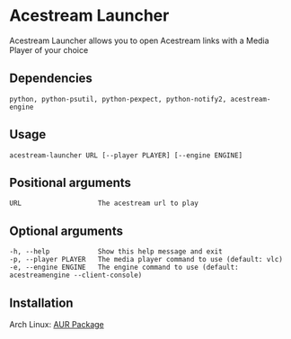 # Acestream Launcher
Acestream Launcher allows you to open Acestream links with a Media Player of your choice

## Dependencies
    python, python-psutil, python-pexpect, python-notify2, acestream-engine

## Usage
    acestream-launcher URL [--player PLAYER] [--engine ENGINE]

## Positional arguments
    URL                   The acestream url to play

## Optional arguments
    -h, --help            Show this help message and exit
    -p, --player PLAYER   The media player command to use (default: vlc)
    -e, --engine ENGINE   The engine command to use (default: acestreamengine --client-console)

## Installation
Arch Linux: [AUR Package](https://aur.archlinux.org/packages/acestream-launcher)

